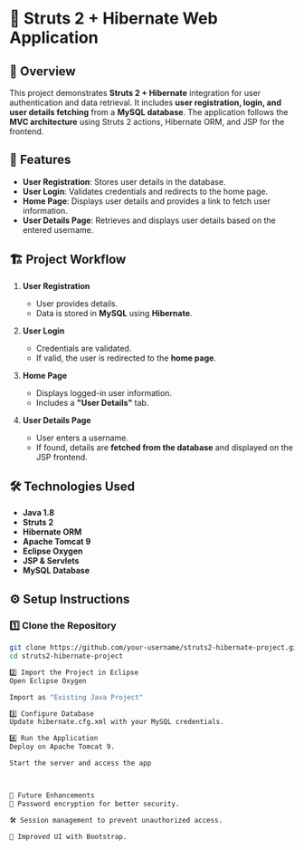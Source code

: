 # 📌 Struts 2 + Hibernate Web Application  

## 📖 Overview  
This project demonstrates **Struts 2 + Hibernate** integration for user authentication and data retrieval. It includes **user registration, login, and user details fetching** from a **MySQL database**. The application follows the **MVC architecture** using Struts 2 actions, Hibernate ORM, and JSP for the frontend.

## 🚀 Features  
- **User Registration**: Stores user details in the database.  
- **User Login**: Validates credentials and redirects to the home page.  
- **Home Page**: Displays user details and provides a link to fetch user information.  
- **User Details Page**: Retrieves and displays user details based on the entered username.  

## 🏗️ Project Workflow  
1. **User Registration**  
   - User provides details.  
   - Data is stored in **MySQL** using **Hibernate**.  

2. **User Login**  
   - Credentials are validated.  
   - If valid, the user is redirected to the **home page**.  

3. **Home Page**  
   - Displays logged-in user information.  
   - Includes a **"User Details"** tab.  

4. **User Details Page**  
   - User enters a username.  
   - If found, details are **fetched from the database** and displayed on the JSP frontend.  

## 🛠️ Technologies Used  
- **Java 1.8**  
- **Struts 2**  
- **Hibernate ORM**  
- **Apache Tomcat 9**  
- **Eclipse Oxygen**  
- **JSP & Servlets**  
- **MySQL Database**  


## ⚙️ Setup Instructions  
### 1️⃣ Clone the Repository  
```sh  
git clone https://github.com/your-username/struts2-hibernate-project.git  
cd struts2-hibernate-project  

2️⃣ Import the Project in Eclipse
Open Eclipse Oxygen

Import as "Existing Java Project"

3️⃣ Configure Database
Update hibernate.cfg.xml with your MySQL credentials.

4️⃣ Run the Application
Deploy on Apache Tomcat 9.

Start the server and access the app



🎯 Future Enhancements
🔐 Password encryption for better security.

🛠️ Session management to prevent unauthorized access.

🎨 Improved UI with Bootstrap.
